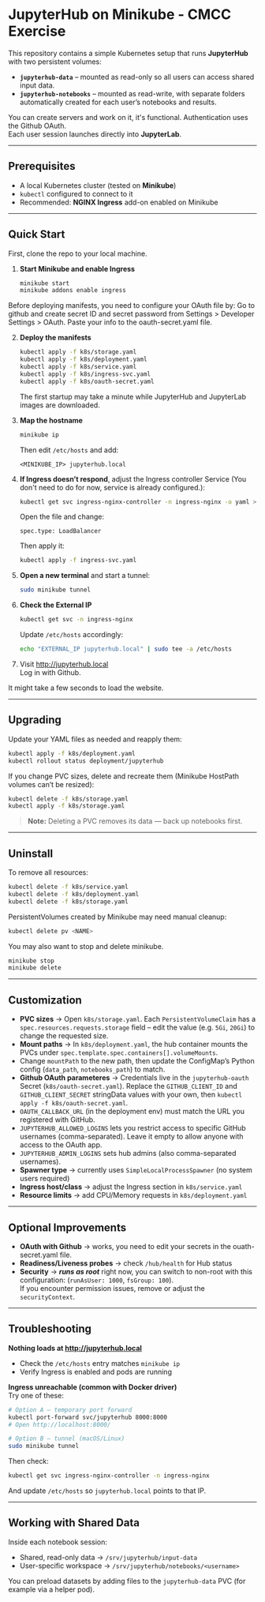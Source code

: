 # JupyterHub on Minikube - CMCC Exercise

This repository contains a simple Kubernetes setup that runs **JupyterHub** with two persistent volumes:

- **`jupyterhub-data`** – mounted as read-only so all users can access shared input data.  
- **`jupyterhub-notebooks`** – mounted as read-write, with separate folders automatically created for each user’s notebooks and results.

You can create servers and work on it, it's functional.
Authentication uses the Github OAuth.  
Each user session launches directly into **JupyterLab**.

---

## Prerequisites

- A local Kubernetes cluster (tested on **Minikube**)  
- `kubectl` configured to connect to it  
- Recommended: **NGINX Ingress** add-on enabled on Minikube  

---

## Quick Start

First, clone the repo to your local machine.

1. **Start Minikube and enable Ingress**
   ```bash
   minikube start
   minikube addons enable ingress
   ```

Before deploying manifests, you need to configure your OAuth file by:
Go to github and create secret ID and secret password from Settings > Developer Settings > OAuth. Paste your info to the oauth-secret.yaml file.

2. **Deploy the manifests**
   ```bash
   kubectl apply -f k8s/storage.yaml
   kubectl apply -f k8s/deployment.yaml
   kubectl apply -f k8s/service.yaml
   kubectl apply -f k8s/ingress-svc.yaml
   kubectl apply -f k8s/oauth-secret.yaml
   ```
   The first startup may take a minute while JupyterHub and JupyterLab images are downloaded.

3. **Map the hostname**
   ```bash
   minikube ip
   ```
   Then edit `/etc/hosts` and add:
   ```
   <MINIKUBE_IP> jupyterhub.local
   ```

4. **If Ingress doesn’t respond**, adjust the Ingress controller Service (You don't need to do for now, service is already configured.):
   ```bash
   kubectl get svc ingress-nginx-controller -n ingress-nginx -o yaml > ingress-svc.yaml
   ```
   Open the file and change:
   ```
   spec.type: LoadBalancer
   ```
   Then apply it:
   ```bash
   kubectl apply -f ingress-svc.yaml
   ```

5. **Open a new terminal** and start a tunnel:
   ```bash
   sudo minikube tunnel
   ```

6. **Check the External IP**
   ```bash
   kubectl get svc -n ingress-nginx
   ```
   Update `/etc/hosts` accordingly:
   ```bash
   echo "EXTERNAL_IP jupyterhub.local" | sudo tee -a /etc/hosts
   ```

7. Visit <http://jupyterhub.local>  
   Log in with Github. 

It might take a few seconds to load the website. 

---

## Upgrading

Update your YAML files as needed and reapply them:
```bash
kubectl apply -f k8s/deployment.yaml
kubectl rollout status deployment/jupyterhub
```

If you change PVC sizes, delete and recreate them (Minikube HostPath volumes can’t be resized):
```bash
kubectl delete -f k8s/storage.yaml
kubectl apply -f k8s/storage.yaml
```

> **Note:** Deleting a PVC removes its data — back up notebooks first.

---

## Uninstall

To remove all resources:
```bash
kubectl delete -f k8s/service.yaml
kubectl delete -f k8s/deployment.yaml
kubectl delete -f k8s/storage.yaml
```

PersistentVolumes created by Minikube may need manual cleanup:
```bash
kubectl delete pv <NAME>
```

You may also want to stop and delete minikube.
```bash
minikube stop
minikube delete
```

---

## Customization

- **PVC sizes** → Open `k8s/storage.yaml`. Each `PersistentVolumeClaim` has a `spec.resources.requests.storage` field – edit the value (e.g. `5Gi`, `20Gi`) to change the requested size.
- **Mount paths** → In `k8s/deployment.yaml`, the hub container mounts the PVCs under `spec.template.spec.containers[].volumeMounts`.
- Change `mountPath` to the new path, then update the ConfigMap’s Python config (`data_path`, `notebooks_path`) to match.
- **Github OAuth parameteres** → Credentials live in the `jupyterhub-oauth` Secret (`k8s/oauth-secret.yaml`). Replace the `GITHUB_CLIENT_ID` and `GITHUB_CLIENT_SECRET` stringData values with your own, then `kubectl apply -f k8s/oauth-secret.yaml`.
- `OAUTH_CALLBACK_URL` (in the deployment env) must match the URL you registered with GitHub.
- `JUPYTERHUB_ALLOWED_LOGINS` lets you restrict access to specific GitHub usernames (comma-separated). Leave it empty to allow anyone with access to the OAuth app.
- `JUPYTERHUB_ADMIN_LOGINS` sets hub admins (also comma-separated usernames).
- **Spawner type** → currently uses `SimpleLocalProcessSpawner` (no system users required)  
- **Ingress host/class** → adjust the Ingress section in `k8s/service.yaml`  
- **Resource limits** → add CPU/Memory requests in `k8s/deployment.yaml`

---

## Optional Improvements
- **OAuth with Github** -> works, you need to edit your secrets in the ouath-secret.yaml file.
- **Readiness/Liveness probes** → check `/hub/health` for Hub status  
- **Security** → ***runs as root*** right now, you can switch to non-root with this configuration: (`runAsUser: 1000`, `fsGroup: 100`).  
  If you encounter permission issues, remove or adjust the `securityContext`.

---

## Troubleshooting

**Nothing loads at <http://jupyterhub.local>**  
- Check the `/etc/hosts` entry matches `minikube ip`  
- Verify Ingress is enabled and pods are running  

**Ingress unreachable (common with Docker driver)**  
Try one of these:
```bash
# Option A – temporary port forward
kubectl port-forward svc/jupyterhub 8000:8000
# Open http://localhost:8000/

# Option B – tunnel (macOS/Linux)
sudo minikube tunnel
```

Then check:
```bash
kubectl get svc ingress-nginx-controller -n ingress-nginx
```
And update `/etc/hosts` so `jupyterhub.local` points to that IP.

---

## Working with Shared Data

Inside each notebook session:

- Shared, read-only data → `/srv/jupyterhub/input-data`  
- User-specific workspace → `/srv/jupyterhub/notebooks/<username>`

You can preload datasets by adding files to the `jupyterhub-data` PVC (for example via a helper pod).

